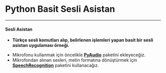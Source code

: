 # Python Basit Sesli Asistan
---
#### Sesli Asistan
 * **Türkçe sesli komutları alıp, belirlenen işlemleri yapan basit bir sesli asistan uygulaması örneği.** 

  - Mikrofonu kullanmak için öncelikle **[PyAudio]** paketini ekleyeceğiz.
  - Mikrofondan alınan sesleri, metin formatına dönüştürmek için **[SpeechRecognition]** paketini kullanacağız.
 
   [SpeechRecognition]: <https://pypi.org/project/SpeechRecognition/>
   [PyAudio]: <https://pypi.org/project/PyAudio/>
 

